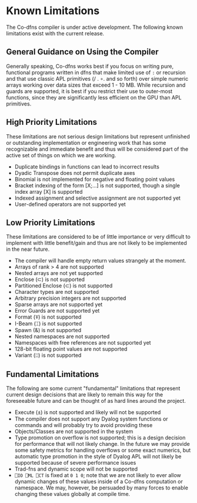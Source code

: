 ﻿# Known Limitations

The Co-dfns compiler is under active development. The following known
limitations exist with the current release.

## General Guidance on Using the Compiler

Generally speaking, Co-dfns works best if you focus on writing pure, 
functional programs written in dfns that make limited use 
of `:` or recursion and that use classic APL primitives (/ . ∘. and 
so forth) over simple numeric arrays working over data sizes that 
exceed 1 - 10 MB. While recursion and guards are supported, it is best if 
you restrict their use to outer-most functions, since they are significantly 
less efficient on the GPU than APL primitives. 

## High Priority Limitations

These limitations are not serious design limitations but represent unfinished 
or outstanding implementation or engineering work that has some recognizable 
and immediate benefit and thus will be considered part of the active set of 
things on which we are working.

* Duplicate bindings in functions can lead to incorrect results
* Dyadic Transpose does not permit duplicate axes
* Binomial is not implemented for negative and floating point values
* Bracket indexing of the form [X;...] is not supported, 
  though a single index array [X] is supported
* Indexed assignment and selective assignment are not supported yet
* User-defined operators are not supported yet

## Low Priority Limitations

These limitations are considered to be of little importance or very 
difficult to implement with little benefit/gain and thus are not likely 
to be implemented in the near future.

* The compiler will handle empty return values strangely at the moment.
* Arrays of rank > 4 are not supported
* Nested arrays are not yet supported
* Enclose (⊂) is not supported
* Partitioned Enclose (⊂) is not supported
* Character types are not supported
* Arbitrary precision integers are not supported
* Sparse arrays are not supported yet
* Error Guards are not supported yet
* Format (⍕) is not supported
* I-Beam (⌶) is not supported
* Spawn (&) is not supported
* Nested namespaces are not supported
* Namespaces with free references are not supported yet
* 128-bit floating point values are not supported
* Variant (⍠) is not supported

## Fundamental Limitations

The following are some current "fundamental" limitations that represent
current design decisions that are likely to remain this way for the 
foreseeable future and can be thought of as hard lines around the project.

* Execute (⍎) is not supported and likely will not be supported
* The compiler does not support any Dyalog system functions or commands
  and will probably try to avoid providing these
* Objects/Classes are not supported in the system
* Type promotion on overflow is not supported; this is a design decision 
  for performance that will not likely change. In the future we may provide 
  some safety metrics for handling overflows or some exact numerics, 
  but automatic type promotion in the style of Dyalog APL will not likely 
  be supported because of severe performance issues
* Trad-fns and dynamic scope will not be supported
* `⎕IO ⎕ML ⎕CT` is fixed at `0 1 0`; note that we are not likely to ever 
  allow dynamic changes of these values inside of a Co-dfns computation 
  or namespace. We may, however, be persuaded by many forces to enable 
  changing these values globally at compile time.
